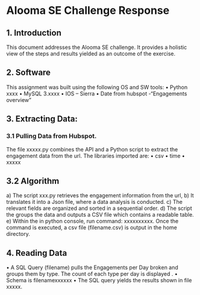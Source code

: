 # Alooma SE Challenge Response

## 1.	Introduction
This document addresses the Alooma SE challenge.  It provides a holistic view of the steps and results yielded as an outcome of the exercise.

## 2.	Software
This assignment was built using the following OS and SW tools:
•	Python xxxx
•	MySQL 3.xxxx
•	IOS – Sierra
•	Date from hubspot  -“Engagements overview”

## 3.	Extracting Data:

### 3.1	Pulling Data from Hubspot. 
The file xxxxx.py combines the API and a Python script to extract the engagement data from the url.
The libraries imported are:
•	csv
•	time
•	xxxxx

## 3.2	Algorithm

a)	The script xxx.py retrieves the engagement information  from the url,
b)	 It translates it into a Json file, where a data analysis is conducted.
c)	The relevant fields are organized and sorted in a sequential order.
d)	The script the groups the data and outputs a CSV file which contains a readable table.
e)	Within the in python console, run command: xxxxxxxxxx. Once the command  is executed, a csv file (filename.csv)  is output in the home directory.


## 4.	Reading Data

•	A SQL Query (filename)   pulls the Engagements per Day broken and groups them by type. The count of each type per day is displayed .
•	Schema is filenamexxxxxx
•	The SQL query yields the results shown in file xxxxx.

